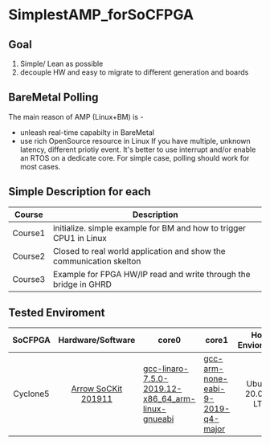 # SimplestAMP_forSoCFPGA

## Goal
 1. Simple/ Lean as possible
 2. decouple HW and easy to migrate to different generation and boards

## BareMetal Polling 
 The main reason of AMP (Linux+BM) is - 
  * unleash real-time capabilty in BareMetal 
  * use rich OpenSource resource in Linux
 If you have multiple, unknown latency, different priotiy event. It's better to use interrupt and/or enable an RTOS on a dedicate core.
 For simple case, polling should work for most cases.

## Simple Description for each

  Course | Description |
  --- | --- |
  Course1 | initialize. simple example for BM and how to trigger CPU1 in Linux |
  Course2 | Closed to real world application and show the communication skelton |
  Course3 | Example for FPGA HW/IP read and write through the bridge in GHRD |

## Tested Enviroment 


SoCFPGA |Hardware/Software | core0 | core1 | Host Enviorment |
:---: | :---: | --- | --- | :---:
Cyclone5 | [Arrow SoCKit 201911](https://rocketboards.org/foswiki/Documentation/ArrowSoCKitEdition201911) | [gcc-linaro-7.5.0-2019.12-x86_64_arm-linux-gnueabi](https://releases.linaro.org/components/toolchain/binaries/latest-7/arm-linux-gnueabihf/) | [gcc-arm-none-eabi-9-2019-q4-major](https://developer.arm.com/-/media/Files/downloads/gnu-rm/9-2019q4/gcc-arm-none-eabi-9-2019-q4-major-x86_64-linux.tar.bz2?revision=108bd959-44bd-4619-9c19-26187abf5225&la=en&hash=E788CE92E5DFD64B2A8C246BBA91A249CB8E2D2D)| Ubuntu 20.04.1 LTS 
